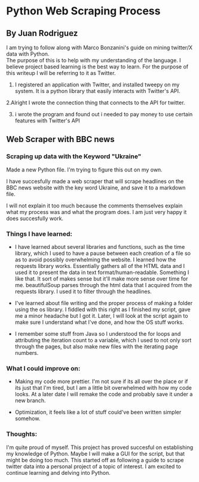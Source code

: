 # Python Web Scraping Process  
## By Juan Rodriguez
<!--
 Blah blah  
 blah blha   
 bloewadfs
 this is me trying to figure out formatting with the md file format. 
 this is actually super cool.-->

I am trying to follow along with Marco Bonzanini's guide on mining twitter/X data with Python.  
The purpose of this is to help with my understanding of the language. I believe project based learning is the best way to learn. For the purpose of this writeup I will be referring to it as Twitter.  


1. I registered an application with Twitter, and installed tweepy on my system. It is a python library that easily interacts with Twitter's API.  

2.Alright I wrote the connection thing that connects to the API for twitter.  

3. i wrote the program and found out i needed to pay money to use certain features with Twitter's API  


## Web Scraper with BBC news

### Scraping up data with the Keyword "Ukraine"

Made a new Python file. I'm trying to figure this out on my own.

I have succesfully made a web scraper that will scrape headlines on the BBC news website with the key word Ukraine, and save it to a markdown file.  

I will not explain it too much because the comments themselves explain what my process was and what the program does. I am just very happy it does succesfully work. 

### Things I have learned:
- I have learned about several libraries and functions, such as the time library, which I used to have a pause between each creation of a file so as to avoid possibly overwhelming the website. I learned how the requests library works. Essentially gathers all of the HTML data and I used it to present the data in text format/human-readable. Something I like that. It sort of makes sense but it'll make more sense over time for me. beautifulSoup parses through the html data that I acquired from the requests library. I used it to filter through the headlines.  

- I've learned about file writing and the proper process of making a folder using the os library. I fiddled with this right as I finished my script, gave me a minor headache but I got it. Later, I will look at the script again to make sure I understand what I've done, and how the OS stuff works.  

- I remember some stuff from Java so I understood the for loops and attributing the iteration count to a variable, which I used to not only sort through the pages, but also make new files with the iterating page numbers.   

### What I could improve on:
- Making my code more prettier. I'm not sure if its all over the place or if its just that I'm tired, but I am a little bit overwhelmed with how my code looks. At a later date I will remake the code and probably save it under a new branch.  

- Optimization, it feels like a lot of stuff could've been written simpler somehow.

### Thoughts:
I'm quite proud of myself. This project has proved succesful on establishing my knowledge of Python. Maybe I will make a GUI for the script, but that might be doing too much. This started off as following a guide to scrape twitter data into a personal project of a topic of interest. I am excited to continue learning and delving into Python.